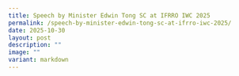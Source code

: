 ```yaml
---
title: Speech by Minister Edwin Tong SC at IFRRO IWC 2025
permalink: /speech-by-minister-edwin-tong-sc-at-ifrro-iwc-2025/
date: 2025-10-30
layout: post
description: ""
image: ""
variant: markdown
---
```


